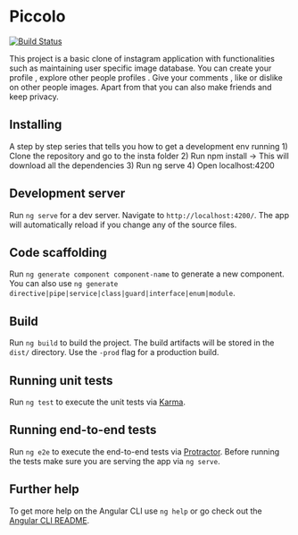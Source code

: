 # Piccolo 

[![Build Status](https://travis-ci.org/hvijay3/Piccolo.svg?branch=master)](https://travis-ci.org/hvijay3/Piccolo)

This project is a basic clone of instagram application with functionalities such as maintaining user specific image database. You can create your profile , explore other people profiles . Give your comments , like or dislike on other people images. Apart from that you can also make friends and keep privacy.

## Installing 

A step by step series that tells you how to get a development env running
    1) Clone the repository and go to the insta folder
    2) Run npm install -> This will download all the dependencies
    3) Run ng serve
    4) Open localhost:4200 

## Development server

Run `ng serve` for a dev server. Navigate to `http://localhost:4200/`. The app will automatically reload if you change any of the source files.

## Code scaffolding

Run `ng generate component component-name` to generate a new component. You can also use `ng generate directive|pipe|service|class|guard|interface|enum|module`.

## Build

Run `ng build` to build the project. The build artifacts will be stored in the `dist/` directory. Use the `-prod` flag for a production build.

## Running unit tests

Run `ng test` to execute the unit tests via [Karma](https://karma-runner.github.io).

## Running end-to-end tests

Run `ng e2e` to execute the end-to-end tests via [Protractor](http://www.protractortest.org/).
Before running the tests make sure you are serving the app via `ng serve`.

## Further help

To get more help on the Angular CLI use `ng help` or go check out the [Angular CLI README](https://github.com/angular/angular-cli/blob/master/README.md).

